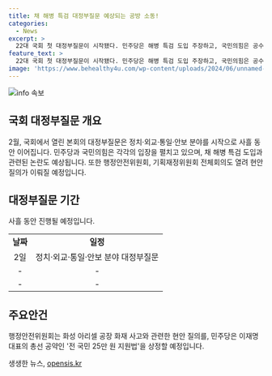```yaml
---
title: 채 해병 특검 대정부질문 예상되는 공방 소동!
categories:
  - News
excerpt: >
  22대 국회 첫 대정부질문이 시작됐다. 민주당은 해병 특검 도입 주장하고, 국민의힘은 공수처 수사 우선 주장. 대정부질문 이후 채 해병 특검법 표결 처리 예정. 국회 행정안전위원회와 기획재정위원회 전체회의도 열려 화성 아리셀 공장 화재 사고와 25만 원 지원법 등 다양한 현안 질의 예정.
feature_text: >
  22대 국회 첫 대정부질문이 시작됐다. 민주당은 해병 특검 도입 주장하고, 국민의힘은 공수처 수사 우선 주장. 대정부질문 이후 채 해병 특검법 표결 처리 예정. 국회 행정안전위원회와 기획재정위원회 전체회의도 열려 화성 아리셀 공장 화재 사고와 25만 원 지원법 등 다양한 현안 질의 예정.
image: 'https://www.behealthy4u.com/wp-content/uploads/2024/06/unnamed-file.png'
---
```


<p><img src="https://www.behealthy4u.com/wp-content/uploads/2024/06/unnamed-file.png" alt="info 속보" /></p>

<h2 data-ke-size="size26">국회 대정부질문 개요</h2>

<p data-ke-size="size16">2월, 국회에서 열린 본회의 대정부질문은 정치·외교·통일·안보 분야를 시작으로 사흘 동안 이어집니다. 민주당과 국민의힘은 각각의 입장을 펼치고 있으며, 채 해병 특검 도입과 관련된 논란도 예상됩니다. 또한 행정안전위원회, 기획재정위원회 전체회의도 열려 현안 질의가 이뤄질 예정입니다.</p>

<h2 data-ke-size="size26">대정부질문 기간</h2>

<p data-ke-size="size16">사흘 동안 진행될 예정입니다.</p>

<table>
    <tbody>
        <tr>
            <td style="text-align: center; height: 17px;"><b>날짜</b></td>
            <td style="text-align: center; height: 17px;"><b>일정</b></td>
        </tr>
        <tr>
            <td style="text-align: center; height: 17px;">2일</td>
            <td style="text-align: center; height: 17px;">정치·외교·통일·안보 분야 대정부질문</td>
        </tr>
        <tr>
            <td style="text-align: center; height: 17px;">-</td>
            <td style="text-align: center; height: 17px;">-</td>
        </tr>
        <tr>
            <td style="text-align: center; height: 17px;">-</td>
            <td style="text-align: center; height: 17px;">-</td>
        </tr>
    </tbody>
</table>

<h2 data-ke-size="size26">주요안건</h2>

<p data-ke-size="size16">행정안전위원회는 화성 아리셀 공장 화재 사고와 관련한 현안 질의를, 민주당은 이재명 대표의 총선 공약인 '전 국민 25만 원 지원법'을 상정할 예정입니다.</p>
생생한 뉴스, <a href="https://opensis.kr" rel="dofollow">opensis.kr</a>


